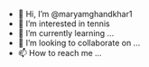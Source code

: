 - 👋 Hi, I’m @maryamghandkhar1
- 👀 I’m interested in tennis 
- 🌱 I’m currently learning ...
- 💞️ I’m looking to collaborate on ...
- 📫 How to reach me ...

<!---
maryamghandkhar1/maryamghandkhar1 is a ✨ special ✨ repository because its `README.md` (this file) appears on your GitHub profile.
You can click the Preview link to take a look at your changes.
--->
